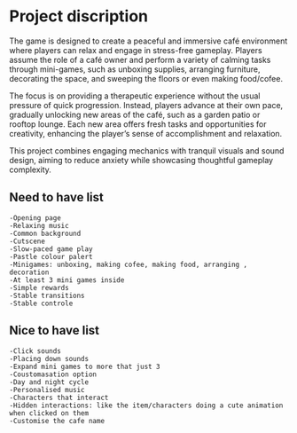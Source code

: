 # Project discription

The game is designed to create a peaceful and immersive café environment where players can relax and engage in stress-free gameplay. Players assume the role of a café owner and perform a variety of calming tasks through mini-games, such as unboxing supplies, arranging furniture, decorating the space, and sweeping the floors or even making food/cofee.

The focus is on providing a therapeutic experience without the usual pressure of quick progression. Instead, players advance at their own pace, gradually unlocking new areas of the café, such as a garden patio or rooftop lounge. Each new area offers fresh tasks and opportunities for creativity, enhancing the player’s sense of accomplishment and relaxation.

This project combines engaging mechanics with tranquil visuals and sound design, aiming to reduce anxiety while showcasing thoughtful gameplay complexity.

## Need to have list

    -Opening page 
    -Relaxing music
    -Common background
    -Cutscene
    -Slow-paced game play 
    -Pastle colour palert
    -Minigames: unboxing, making cofee, making food, arranging , decoration 
    -At least 3 mini games inside
    -Simple rewards 
    -Stable transitions
    -Stable controle

## Nice to have list 

    -Click sounds
    -Placing down sounds
    -Expand mini games to more that just 3
    -Coustomasation option
    -Day and night cycle
    -Personalised music
    -Characters that interact
    -Hidden interactions: like the item/characters doing a cute animation when clicked on them
    -Customise the cafe name
    